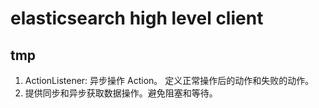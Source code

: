 # elasticsearch high level client

## tmp

1. ActionListener: 异步操作 Action。 定义正常操作后的动作和失败的动作。
2. 提供同步和异步获取数据操作。避免阻塞和等待。
